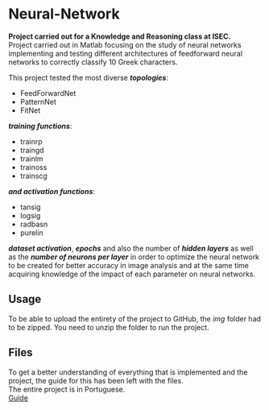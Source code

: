 # Neural-Network
**Project carried out for a Knowledge and Reasoning class at ISEC.**\
Project carried out in Matlab focusing on the study of neural networks implementing and testing different architectures of feedforward neural networks to correctly classify 10 Greek characters.

This project tested the most diverse ***topologies***:
- FeedForwardNet
- PatternNet
- FitNet


***training functions***:
- trainrp
- traingd
- trainlm
- trainoss
- trainscg


***and activation functions***:
- tansig
- logsig
- radbasn
- purelin


***dataset activation***, ***epochs*** and also the number of ***hidden layers*** as well
as the ***number of neurons per layer*** in order to optimize the neural network
to be created for better accuracy in image analysis and at the same time acquiring
knowledge of the impact of each parameter on neural networks.

## Usage
To be able to upload the entirety of the project to GitHub, the *img* folder had to be zipped. You need to unzip the folder to run the project.

## Files
To get a better understanding of everything that is implemented and the project, the guide for this has been left with the files.\
The entire project is in Portuguese.\
[Guide](TrabalhoPratico_CR_2020_21.pdf)
